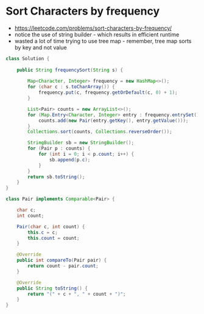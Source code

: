 # Sort Characters by frequency

- https://leetcode.com/problems/sort-characters-by-frequency/
- notice the use of string builder - which results in efficient runtime
- wasted a lot of time trying to use tree map - remember, tree map sorts by key and not value

```java
class Solution {
    
    public String frequencySort(String s) {
        
        Map<Character, Integer> frequency = new HashMap<>();
        for (char c : s.toCharArray()) {
            frequency.put(c, frequency.getOrDefault(c, 0) + 1);
        }

        List<Pair> counts = new ArrayList<>();
        for (Map.Entry<Character, Integer> entry : frequency.entrySet()) {
            counts.add(new Pair(entry.getKey(), entry.getValue()));
        }
        Collections.sort(counts, Collections.reverseOrder());

        StringBuilder sb = new StringBuilder();
        for (Pair p : counts) {
            for (int i = 0; i < p.count; i++) {
                sb.append(p.c);
            }
        }
        return sb.toString();
    }
}

class Pair implements Comparable<Pair> {

    char c;
    int count;

    Pair(char c, int count) {
        this.c = c;
        this.count = count;
    }

    @Override
    public int compareTo(Pair pair) {
        return count - pair.count;
    }

    @Override
    public String toString() {
        return "(" + c + ", " + count + ")";
    }
}
```
